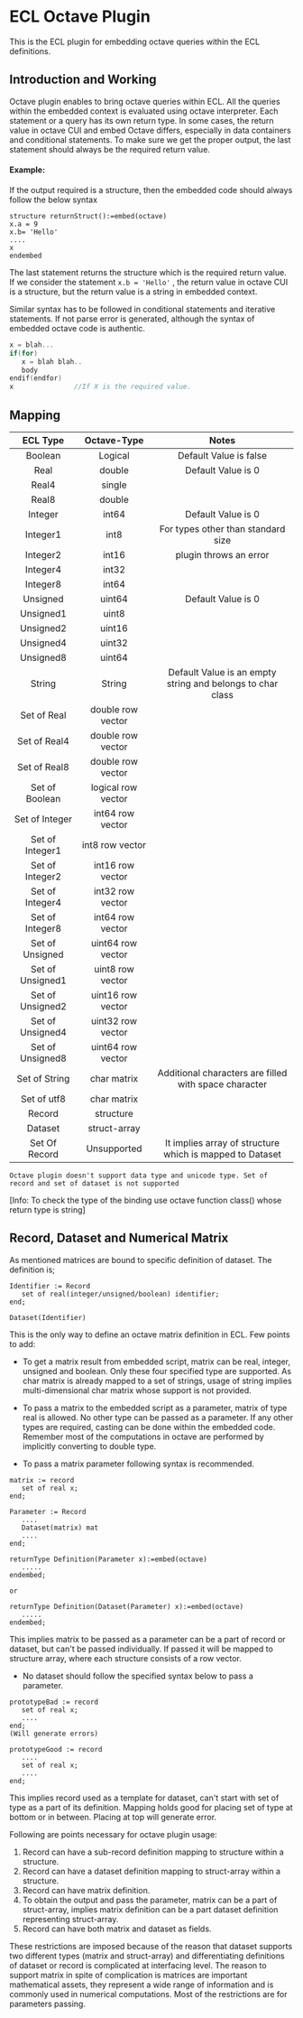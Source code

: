 ECL Octave Plugin
=================
This is the ECL plugin for embedding octave queries within the ECL definitions.


Introduction and Working
-------------------------
Octave plugin enables to bring octave queries within ECL. All the queries within the embedded context is evaluated using octave interpreter. Each statement or a query has its own return type. In some cases, the return value in octave CUI and embed Octave differs, especially in data containers and conditional statements. To make sure we get the proper output, the last statement should always be the required return value.

#### Example: ####
If the output required is a structure, then the embedded code should always follow the below syntax
```
structure returnStruct():=embed(octave)
x.a = 9
x.b= 'Hello'
....
x
endembed
```
The last statement returns the structure which is the required return value.   
If we consider the statement  `x.b = 'Hello'` , the return value in octave CUI is a structure, but the return value is a string in embedded context.


Similar syntax has to be followed in conditional statements and iterative statements. If not parse error is generated, although the syntax of embedded octave code is authentic.

```c++
x = blah...
if(for)
   x = blah blah..
   body
endif(endfor)
x               //If X is the required value.
```

Mapping
-------
| ECL Type | Octave-Type | Notes |
|  :----: | :----: |:----: |
| Boolean | Logical | Default Value is false |
| Real | double | Default Value is 0 |
| Real4 |  single |  |
| Real8 | double |  |
| Integer | int64 | Default Value is 0 |
| Integer1 | int8 | For types other than standard size 
| Integer2 | int16 | plugin throws an error |
| Integer4 | int32 |  |
| Integer8 | int64 |  |
| Unsigned | uint64 | Default Value is 0 |
| Unsigned1 | uint8 |  |
| Unsigned2 | uint16 |  |
| Unsigned4 | uint32 |  |
| Unsigned8 | uint64 |  |
| String | String | Default Value is an empty string and belongs to char class |
| Set of Real | double row vector |  |
| Set of Real4 | double row vector |  |
| Set of Real8 | double row vector|  |
| Set of Boolean | logical row vector |  |
| Set of Integer | int64 row vector |  |
| Set of Integer1 | int8 row vector |  |
| Set of Integer2 | int16 row vector |  |
| Set of Integer4 | int32 row vector |  |
| Set of Integer8 | int64 row vector |  |
| Set of Unsigned | uint64 row vector |  |
| Set of Unsigned1 | uint8 row vector |  |
| Set of Unsigned2 | uint16 row vector |  |
| Set of Unsigned4 | uint32 row vector |  |
| Set of Unsigned8 | uint64 row vector |  |
| Set of String | char matrix | Additional characters are filled with space character |
| Set of utf8 | char matrix |  |
| Record | structure |  |
| Dataset | struct-array |  |
| Set Of Record | Unsupported | It implies array of structure which is mapped to Dataset | 

`Octave plugin doesn't support data type and unicode type. Set of record and set of dataset is not supported`

   [Info: To check the type of the binding use octave function class() whose return type is string]

Record, Dataset and Numerical Matrix
------------------------------------
As mentioned matrices are bound to specific definition of dataset. The definition is;   
```
Identifier := Record
   set of real(integer/unsigned/boolean) identifier;
end;

Dataset(Identifier)
```
This is the only way to define an octave matrix definition in ECL. Few points to add:        
* To get a matrix result from embedded script, matrix can be real, integer, unsigned and boolean. Only these four specified type are supported. As char matrix is already mapped to a set of strings, usage of string implies multi-dimensional char matrix whose support is not provided.   
* To pass a matrix to the embedded script as a parameter, matrix of type real is allowed. No other type can be passed as a parameter. If any other types are required, casting can be done within the embedded code. Remember most of the computations in octave are performed by implicitly converting to double type.

* To pass a matrix parameter following syntax is recommended.
```
matrix := record
   set of real x;
end;   

Parameter := Record
   ....
   Dataset(matrix) mat
   ....
end;

returnType Definition(Parameter x):=embed(octave)
   .....
endembed;

or

returnType Definition(Dataset(Parameter) x):=embed(octave)
   .....
endembed;
```
This implies matrix to be passed as a parameter can be a part of record or dataset, but can't be passed individually. If passed it will be mapped to structure array, where each structure consists of a row vector.

* No dataset should follow the specified syntax below to pass a parameter.
```
prototypeBad := record
   set of real x;
   ....
end;
(Will generate errors)

prototypeGood := record
   ....
   set of real x;
   ....
end;
```
This implies record used as a template for dataset, can't start with set of type as a part of its definition. Mapping holds good for placing set of type at bottom or in between. Placing at top will generate error.

Following are points necessary for octave plugin usage:
1. Record can have a sub-record definition mapping to structure within a structure.
2. Record can have a dataset definition mapping to struct-array within a structure.
3. Record can have matrix definition.
4. To obtain the output and pass the parameter, matrix can be a part of struct-array, implies matrix definition can be a part dataset definition representing struct-array.
5. Record can have both matrix and dataset as fields.

These restrictions are imposed because of the reason that dataset supports two different types (matrix and struct-array) and differentiating definitions of dataset or record is complicated at interfacing level. The reason to support matrix in spite of complication is matrices are important mathematical assets, they represent a wide range of information and is commonly used in numerical computations. Most of the restrictions are for parameters passing.


